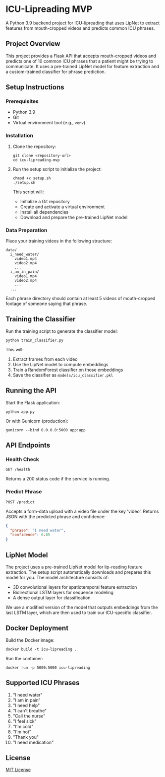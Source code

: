 # ICU-Lipreading MVP

A Python 3.9 backend project for ICU-lipreading that uses LipNet to extract features from mouth-cropped videos and predicts common ICU phrases.

## Project Overview

This project provides a Flask API that accepts mouth-cropped videos and predicts one of 10 common ICU phrases that a patient might be trying to communicate. It uses a pre-trained LipNet model for feature extraction and a custom-trained classifier for phrase prediction.

## Setup Instructions

### Prerequisites

- Python 3.9
- Git
- Virtual environment tool (e.g., `venv`)

### Installation

1. Clone the repository:
   ```
   git clone <repository-url>
   cd icu-lipreading-mvp
   ```

2. Run the setup script to initialize the project:
   ```
   chmod +x setup.sh
   ./setup.sh
   ```

   This script will:
   - Initialize a Git repository
   - Create and activate a virtual environment
   - Install all dependencies
   - Download and prepare the pre-trained LipNet model

### Data Preparation

Place your training videos in the following structure:
```
data/
  i_need_water/
    video1.mp4
    video2.mp4
    ...
  i_am_in_pain/
    video1.mp4
    video2.mp4
    ...
  ...
```

Each phrase directory should contain at least 5 videos of mouth-cropped footage of someone saying that phrase.

## Training the Classifier

Run the training script to generate the classifier model:

```
python train_classifier.py
```

This will:
1. Extract frames from each video
2. Use the LipNet model to compute embeddings
3. Train a RandomForest classifier on those embeddings
4. Save the classifier as `models/icu_classifier.pkl`

## Running the API

Start the Flask application:

```
python app.py
```

Or with Gunicorn (production):

```
gunicorn --bind 0.0.0.0:5000 app:app
```

## API Endpoints

### Health Check

```
GET /health
```

Returns a 200 status code if the service is running.

### Predict Phrase

```
POST /predict
```

Accepts a form-data upload with a video file under the key 'video'. Returns JSON with the predicted phrase and confidence:

```json
{
  "phrase": "I need water",
  "confidence": 0.85
}
```

## LipNet Model

The project uses a pre-trained LipNet model for lip-reading feature extraction. The setup script automatically downloads and prepares this model for you. The model architecture consists of:

- 3D convolutional layers for spatiotemporal feature extraction
- Bidirectional LSTM layers for sequence modeling
- A dense output layer for classification

We use a modified version of the model that outputs embeddings from the last LSTM layer, which are then used to train our ICU-specific classifier.

## Docker Deployment

Build the Docker image:

```
docker build -t icu-lipreading .
```

Run the container:

```
docker run -p 5000:5000 icu-lipreading
```

## Supported ICU Phrases

1. "I need water"
2. "I am in pain"
3. "I need help"
4. "I can't breathe"
5. "Call the nurse"
6. "I feel sick"
7. "I'm cold"
8. "I'm hot"
9. "Thank you"
10. "I need medication"

## License

[MIT License](LICENSE)
